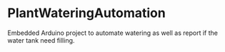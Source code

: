 # PlantWateringAutomation
Embedded Arduino project to automate watering as well as report if the water tank need filling.
